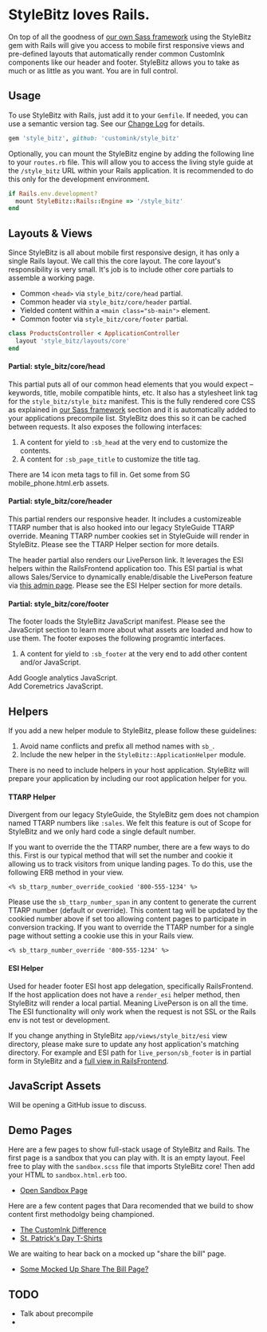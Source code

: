 
# StyleBitz loves Rails.

On top of all the goodness of [our own Sass framework](/style_bitz/sass) using the StyleBitz gem with Rails will give you access to mobile first responsive views and pre-defined layouts that automatically render common CustomInk components like our header and footer. StyleBitz allows you to take as much or as little as you want. You are in full control.


## Usage

To use StyleBitz with Rails, just add it to your `Gemfile`. If needed, you can use a semantic version tag. See our [Change Log](index#change-log) for details.

```ruby
gem 'style_bitz', github: 'customink/style_bitz'
```

Optionally, you can mount the StyleBitz engine by adding the following line to your `routes.rb` file. This will allow you to access the living style guide at the `/style_bitz` URL within your Rails application. It is recommended to do this only for the development environment.

```ruby
if Rails.env.development?
  mount StyleBitz::Rails::Engine => '/style_bitz'
end
```


## Layouts & Views

Since StyleBitz is all about mobile first responsive design, it has only a single Rails layout. We call this the core layout. The core layout's responsibility is very small. It's job is to include other core partials to assemble a working page.

* Common `<head>` via `style_bitz/core/head` partial.
* Common header via `style_bitz/core/header` partial.
* Yielded content within a `<main class="sb-main">` element.
* Common footer via `style_bitz/core/footer` partial.

```ruby
class ProductsController < ApplicationController
  layout 'style_bitz/layouts/core'
end
```

#### Partial: style_bitz/core/head

This partial puts all of our common head elements that you would expect – keywords, title, mobile compatible hints, etc. It also has a stylesheet link tag for the `style_bitz/style_bitz` manifest. This is the fully rendered core CSS as explained in [our Sass framework](/style_bitz/sass) section and it is automatically added to your applications precompile list. StyleBitz does this so it can be cached between requests. It also exposes the following interfaces:

1. A content for yield to `:sb_head` at the very end to customize the contents.
2. A content for `:sb_page_title` to customize the title tag.

<span class="sg-Label sg-Label--todo"></span> There are 14 icon meta tags to fill in. Get some from SG mobile_phone.html.erb assets.

#### Partial: style_bitz/core/header

This partial renders our responsive header. It includes a customizeable TTARP number that is also hooked into our legacy StyleGuide TTARP override. Meaning TTARP number cookies set in StyleGuide will render in StyleBitz. Please see the TTARP Helper section for more details.

The header partial also renders our LivePerson link. It leverages the ESI helpers within the RailsFrontend application too. This ESI partial is what allows Sales/Service to dynamically enable/disable the LivePerson feature via [this admin page](https://www.customink.com/admin/live_person). Please see the ESI Helper section for more details.

#### Partial: style_bitz/core/footer

The footer loads the StyleBitz JavaScript manifest. Please see the JavaScript section to learn more about what assets are loaded and how to use them. The footer exposes the following programtic interfaces.

1. A content for yield to `:sb_footer` at the very end to add other content and/or JavaScript.

<span class="sg-Label sg-Label--todo"></span> Add Google analytics JavaScript.<br/>
<span class="sg-Label sg-Label--todo"></span> Add Coremetrics JavaScript.<br/>


## Helpers

If you add a new helper module to StyleBitz, please follow these guidelines:

1. Avoid name conflicts and prefix all method names with `sb_`.
2. Include the new helper in the `StyleBitz::ApplicationHelper` module.

There is no need to include helpers in your host application. StyleBitz will prepare your application by including our root application helper for you.

#### TTARP Helper

Divergent from our legacy StyleGuide, the StyleBitz gem does not champion named TTARP numbers like `:sales`. We felt this feature is out of Scope for StyleBitz and we only hard code a single default number.

If you want to override the the TTARP number, there are a few ways to do this. First is our typical method that will set the number and cookie it allowing us to track visitors from unique landing pages. To do this, use the following ERB method in your view.

```erb
<% sb_ttarp_number_override_cookied '800-555-1234' %>
```

Please use the `sb_ttarp_number_span` in any content to generate the current TTARP number (default or override). This content tag will be updated by the cookied number above if set too allowing content pages to participate in conversion tracking. If you want to override the TTARP number for a single page without setting a cookie use this in your Rails view.

```erb
<% sb_ttarp_number_override '800-555-1234' %>
```

#### ESI Helper

Used for header footer ESI host app delegation, specifically RailsFrontend. If the host application does not have a `render_esi` helper method, then StyleBitz will render a local partial. Meaning LivePerson is on all the time. The ESI functionality will only work when the request is not SSL or the Rails env is not test or development.

If you change anything in StyleBitz `app/views/style_bitz/esi` view directory, please make sure to update any host application's matching directory. For example and ESI path for `live_person/sb_footer` is in partial form in StyleBitz and a [full view in RailsFrontend](https://github.com/customink/rails_frontend/tree/master/app/views/live_person).


## JavaScript Assets

<span class="sg-Label sg-Label--todo"></span> Will be opening a GitHub issue to discuss.


## Demo Pages

Here are a few pages to show full-stack usage of StyleBitz and Rails. The first page is a sandbox that you can play with. It is an empty layout. Feel free to play with the `sandbox.scss` file that imports StyleBitz core! Then add your HTML to `sandbox.html.erb` too.

* [Open Sandbox Page](pages/sandbox)

<span class="sg-Label sg-Label--todo"></span> Here are a few content pages that Dara recomended that we build to show content first methodolgy being championed.

* [The CustomInk Difference](http://www.customink.com/about/customink_difference)
* [St. Patrick's Day T-Shirts](http://www.customink.com/events/st-patricks-day-t-shirt)

<span class="sg-Label sg-Label--todo"></span> We are waiting to hear back on a mocked up "share the bill" page.

* [Some Mocked Up Share The Bill Page?](#)






## TODO

* Talk about precompile
*
